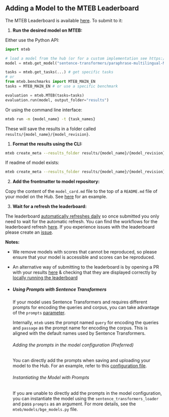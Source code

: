 ## Adding a Model to the MTEB Leaderboard

The MTEB Leaderboard is available [here](https://huggingface.co/spaces/mteb/leaderboard). To submit to it:

1. **Run the desired model on MTEB:**

Either use the Python API:

```python
import mteb

# load a model from the hub (or for a custom implementation see https://github.com/embeddings-benchmark/mteb/blob/main/docs/reproducible_workflow.md)
model = mteb.get_model("sentence-transformers/paraphrase-multilingual-MiniLM-L12-v2")

tasks = mteb.get_tasks(...) # get specific tasks
# or 
from mteb.benchmarks import MTEB_MAIN_EN
tasks = MTEB_MAIN_EN # or use a specific benchmark

evaluation = mteb.MTEB(tasks=tasks)
evaluation.run(model, output_folder="results")
```

Or using the command line interface:

```bash
mteb run -m {model_name} -t {task_names}
```

These will save the results in a folder called `results/{model_name}/{model_revision}`.

1. **Format the results using the CLI:**

```bash
mteb create_meta --results_folder results/{model_name}/{model_revision} --output_path model_card.md
```

If readme of model exists:

```bash
mteb create_meta --results_folder results/{model_name}/{model_revision} --output_path model_card.md --from_existing your_existing_readme.md 
```

2. **Add the frontmatter to model repository:**

Copy the content of the `model_card.md` file to the top of a `README.md` file of your model on the Hub. See [here](https://huggingface.co/Muennighoff/SGPT-5.8B-weightedmean-msmarco-specb-bitfit/blob/main/README.md) for an example.

3. **Wait for a refresh the leaderboard:**

The leaderboard [automatically refreshes daily](https://github.com/embeddings-benchmark/leaderboard/commits/main/) so once submitted you only need to wait for the automatic refresh. You can find the workflows for the leaderboard refresh [here](https://github.com/embeddings-benchmark/leaderboard/tree/main/.github/workflows). If you experience issues with the leaderboard please create an [issue](https://github.com/embeddings-benchmark/mteb/issues).

**Notes:**
- We remove models with scores that cannot be reproduced, so please ensure that your model is accessible and scores can be reproduced.
- An alternative way of submitting to the leaderboard is by opening a PR with your results [here](https://github.com/embeddings-benchmark/results) & checking that they are displayed correctly by [locally running the leaderboard](https://github.com/embeddings-benchmark/leaderboard?tab=readme-ov-file#developer-setup)

- ##### Using Prompts with Sentence Transformers

    If your model uses Sentence Transformers and requires different prompts for encoding the queries and corpus, you can take advantage of the `prompts` [parameter](https://sbert.net/docs/package_reference/sentence_transformer/SentenceTransformer.html#sentence_transformers.SentenceTransformer). 
    
    Internally, `mteb` uses the prompt named `query` for encoding the queries and `passage` as the prompt name for encoding the corpus. This is aligned with the default names used by Sentence Transformers.

    ###### Adding the prompts in the model configuration (Preferred)

    You can directly add the prompts when saving and uploading your model to the Hub. For an example, refer to this [configuration file](https://huggingface.co/Snowflake/snowflake-arctic-embed-m-v1.5/blob/3b5a16eaf17e47bd997da998988dce5877a57092/config_sentence_transformers.json).

    ###### Instantiating the Model with Prompts

    If you are unable to directly add the prompts in the model configuration, you can instantiate the model using the `sentence_transformers_loader` and pass `prompts` as an argument. For more details, see the `mteb/models/bge_models.py` file.